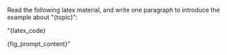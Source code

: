 Read the following latex material, and write one paragraph to introduce the example about "{topic}":

"{latex_code}

{fig_prompt_content}"
